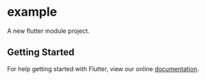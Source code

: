 # example

A new flutter module project.

## Getting Started

For help getting started with Flutter, view our online
[documentation](https://flutter.dev/).
